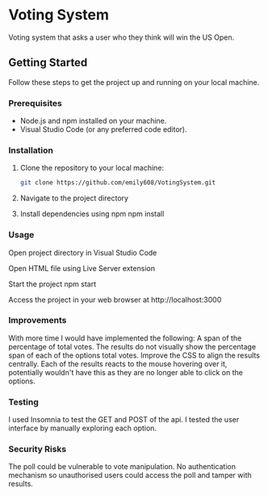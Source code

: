 # Voting System

Voting system that asks a user who they think will win the US Open.

## Getting Started

Follow these steps to get the project up and running on your local machine.

### Prerequisites

- Node.js and npm installed on your machine.
- Visual Studio Code (or any preferred code editor).

### Installation

1. Clone the repository to your local machine:
   ```sh
   git clone https://github.com/emily608/VotingSystem.git

2. Navigate to the project directory

3. Install dependencies using npm
   npm install

### Usage
Open project directory in Visual Studio Code

Open HTML file using Live Server extension

Start the project
npm start

Access the project in your web browser at http://localhost:3000

### Improvements
With more time I would have implemented the following:
A span of the percentage of total votes. The results do not visually show the percentage span of each of the options total votes.
Improve the CSS to align the results centrally.
Each of the results reacts to the mouse hovering over it, potentially wouldn't have this as they are no longer able to click on the options.

### Testing
I used Insomnia to test the GET and POST of the api.
I tested the user interface by manually exploring each option.

### Security Risks
The poll could be vulnerable to vote manipulation. 
No authentication mechanism so unauthorised users could access the poll and tamper with results.
